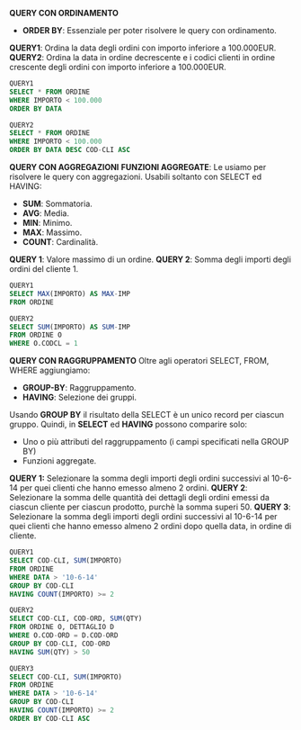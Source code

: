 **QUERY CON ORDINAMENTO**
- **ORDER BY**: Essenziale per poter risolvere le query con ordinamento.

**QUERY1**: Ordina la data degli ordini con importo inferiore a 100.000EUR.
**QUERY2**: Ordina la data in ordine decrescente e i codici clienti in ordine crescente degli ordini con importo inferiore a 100.000EUR.

``` SQL
QUERY1
SELECT * FROM ORDINE
WHERE IMPORTO < 100.000
ORDER BY DATA

QUERY2
SELECT * FROM ORDINE
WHERE IMPORTO < 100.000
ORDER BY DATA DESC COD-CLI ASC
```

**QUERY CON AGGREGAZIONI**
**FUNZIONI AGGREGATE**: Le usiamo per risolvere le query con aggregazioni. Usabili soltanto con SELECT ed HAVING:
- **SUM**: Sommatoria.
- **AVG**: Media.
- **MIN**: Minimo.
- **MAX**: Massimo.
- **COUNT**: Cardinalità.

**QUERY 1**: Valore massimo di un ordine.
**QUERY 2**: Somma degli importi degli ordini del cliente 1.

``` SQL
QUERY1
SELECT MAX(IMPORTO) AS MAX-IMP 
FROM ORDINE

QUERY2
SELECT SUM(IMPORTO) AS SUM-IMP
FROM ORDINE O
WHERE O.CODCL = 1

```

**QUERY CON RAGGRUPPAMENTO**
Oltre agli operatori SELECT, FROM, WHERE aggiungiamo:
- **GROUP-BY**: Raggruppamento.
- **HAVING**: Selezione dei gruppi.

Usando **GROUP BY** il risultato della SELECT è un unico record per ciascun gruppo. Quindi, in **SELECT** ed **HAVING** possono comparire solo:
- Uno o più attributi del raggruppamento (i campi specificati nella GROUP BY)
- Funzioni aggregate.

**QUERY 1:** Selezionare la somma degli importi degli ordini successivi al 10-6-14 per quei clienti che hanno emesso almeno 2 ordini.
**QUERY 2**: Selezionare la somma delle quantità dei dettagli degli ordini emessi da ciascun cliente per ciascun prodotto, purchè la somma superi 50.
**QUERY 3**: Selezionare la somma degli importi degli ordini successivi al 10-6-14 per quei clienti che hanno emesso almeno 2 ordini dopo quella data, in ordine di cliente.

``` SQL
QUERY1
SELECT COD-CLI, SUM(IMPORTO)
FROM ORDINE
WHERE DATA > '10-6-14'
GROUP BY COD-CLI
HAVING COUNT(IMPORTO) >= 2

QUERY2
SELECT COD-CLI, COD-ORD, SUM(QTY)
FROM ORDINE O, DETTAGLIO D
WHERE O.COD-ORD = D.COD-ORD
GROUP BY COD-CLI, COD-ORD
HAVING SUM(QTY) > 50

QUERY3
SELECT COD-CLI, SUM(IMPORTO)
FROM ORDINE
WHERE DATA > '10-6-14'
GROUP BY COD-CLI
HAVING COUNT(IMPORTO) >= 2
ORDER BY COD-CLI ASC
```

